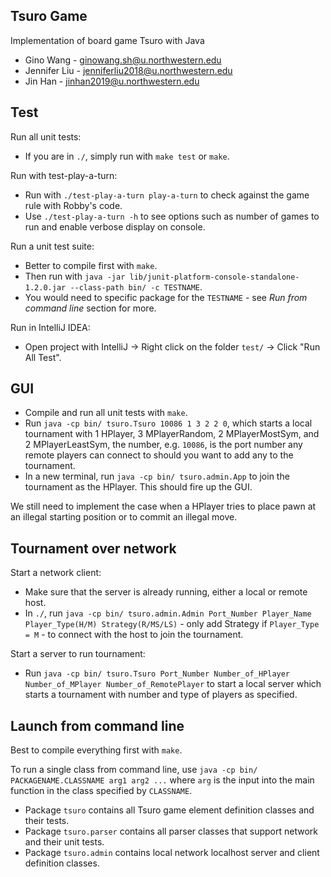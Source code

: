 ## Tsuro Game

Implementation of board game Tsuro with Java

- Gino Wang - ginowang.sh@u.northwestern.edu 
- Jennifer Liu - jenniferliu2018@u.northwestern.edu 
- Jin Han - jinhan2019@u.northwestern.edu

## Test

Run all unit tests: 
- If you are in `./`, simply run with `make test` or `make`. 

Run with test-play-a-turn: 
- Run with `./test-play-a-turn play-a-turn` to check against the game rule with Robby's code.
- Use `./test-play-a-turn -h` to see options such as number of games to run and enable verbose display on console. 

Run a unit test suite: 
- Better to compile first with `make`. 
- Then run with `java -jar lib/junit-platform-console-standalone-1.2.0.jar --class-path bin/ -c TESTNAME`. 
- You would need to specific package for the `TESTNAME` - see *Run from command line* section for more.

Run in IntelliJ IDEA: 
- Open project with IntelliJ -> Right click on the folder `test/` -> Click "Run All Test".

## GUI

- Compile and run all unit tests with `make`. 
- Run `java -cp bin/ tsuro.Tsuro 10086 1 3 2 2 0`, which starts a local tournament with 1 HPlayer, 3 MPlayerRandom, 2 MPlayerMostSym, and 2 MPlayerLeastSym, the number, e.g. `10086`, is the port number any remote players can connect to should you want to add any to the tournament.
- In a new terminal, run `java -cp bin/ tsuro.admin.App` to join the tournament as the HPlayer. This should fire up the GUI.

We still need to implement the case when a HPlayer tries to place pawn at an illegal starting position or to commit an illegal move.

## Tournament over network

Start a network client: 
- Make sure that the server is already running, either a local or remote host. 
- In `./`, run `java -cp bin/ tsuro.admin.Admin Port_Number Player_Name Player_Type(H/M) Strategy(R/MS/LS)` - only add Strategy if `Player_Type = M` - to connect with the host to join the tournament. 

Start a server to run tournament:  
- Run `java -cp bin/ tsuro.Tsuro Port_Number Number_of_HPlayer Number_of_MPlayer Number_of_RemotePlayer` to start a local server which starts a tournament with number and type of players as specified.

## Launch from command line 

Best to compile everything first with `make`.

To run a single class from command line, use `java -cp bin/ PACKAGENAME.CLASSNAME arg1 arg2 ...` where `arg` is the input into the main function in the class specified by `CLASSNAME`.
- Package `tsuro` contains all Tsuro game element definition classes and their tests.
- Package `tsuro.parser` contains all parser classes that support network and their unit tests.
- Package `tsuro.admin` contains local network localhost server and client definition classes.

